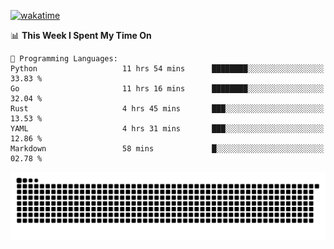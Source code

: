[![wakatime](https://wakatime.com/badge/user/384f91c6-4eee-411f-8f3b-1b691f58a544.svg)](https://wakatime.com/@384f91c6-4eee-411f-8f3b-1b691f58a544)

<!--START_SECTION:waka-->
📊 **This Week I Spent My Time On** 

```text
💬 Programming Languages: 
Python                   11 hrs 54 mins      ████████░░░░░░░░░░░░░░░░░   33.83 % 
Go                       11 hrs 16 mins      ████████░░░░░░░░░░░░░░░░░   32.04 % 
Rust                     4 hrs 45 mins       ███░░░░░░░░░░░░░░░░░░░░░░   13.53 % 
YAML                     4 hrs 31 mins       ███░░░░░░░░░░░░░░░░░░░░░░   12.86 % 
Markdown                 58 mins             █░░░░░░░░░░░░░░░░░░░░░░░░   02.78 % 
```


<!--END_SECTION:waka-->

<picture>
  <source media="(prefers-color-scheme: dark)" srcset="https://raw.githubusercontent.com/fuwx295/fuwx295/output/github-contribution-grid-snake-dark.svg">
  <source media="(prefers-color-scheme: light)" srcset="https://raw.githubusercontent.com/fuwx295/fuwx295/output/github-contribution-grid-snake.svg">
  <img alt="github contribution grid snake animation" src="https://raw.githubusercontent.com/fuwx295/fuwx295/output/github-contribution-grid-snake.svg">
</picture>
